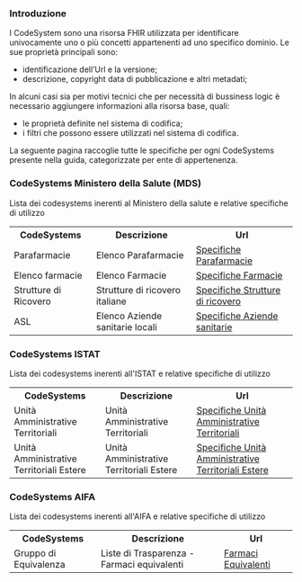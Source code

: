 ### Introduzione

I CodeSystem sono una risorsa FHIR utilizzata per identificare univocamente uno o più concetti appartenenti ad uno specifico dominio. Le sue proprietà principali sono:
- identificazione dell’Url e la versione;
- descrizione, copyright data di pubblicazione e altri metadati;

In alcuni casi sia per motivi tecnici che per necessità di bussiness logic è necessario aggiungere informazioni alla risorsa base, quali: 
- le proprietà definite nel sistema di codifica;
- i filtri che possono essere utilizzati nel sistema di codifica.

La seguente pagina raccoglie tutte le specifiche per ogni CodeSystems presente nella guida, categorizzate per ente di appertenenza.


### CodeSystems Ministero della Salute (MDS)

Lista dei codesystems inerenti al Ministero della salute e relative specifiche di utilizzo

<table class="table table-hover table-bordered table-sm" cellspacing="0" width="100%">
  <tr>
  <th>CodeSystems</th>
  <th>Descrizione</th>
  <th>Url</th>
  </tr>
  <tr>
  <td>Parafarmacie</td>
  <td>Elenco Parafarmacie</td>
  <td><a href="./specifiche_parafarm.html">Specifiche Parafarmacie</a></td>
  </tr>
  <tr>
  <td>Elenco farmacie</td>
  <td>Elenco Farmacie</td>
    <td><a href="./specifiche_elencoFarma.html">Specifiche Farmacie</a></td>
  </tr>
  <tr>
  <td>Strutture di Ricovero</td>
  <td>Strutture di ricovero italiane</td>
  <td><a href="./specifiche_struttureRicovero.html">Specifiche Strutture di ricovero</a></td>
  </tr>
  <tr>
  <td>ASL</td>
  <td>Elenco Aziende sanitarie locali</td>
  <td><a href="./specifiche_Asl.html">Specifiche Aziende sanitarie</a></td>
  </tr>
</table>

### CodeSystems ISTAT

Lista dei codesystems inerenti all'ISTAT e relative specifiche di utilizzo

<table class="table table-hover table-bordered table-sm" cellspacing="0" width="100%">
  <tr>
  <th>CodeSystems</th>
  <th>Descrizione</th>
  <th>Url</th>
  </tr>
  <tr>
  <td>Unità Amministrative Territoriali </td>
  <td>Unità Amministrative Territoriali</td>
  <td><a href="./specifice_unitaAmministrative.html">Specifiche Unità Amministrative Territoriali</a></td>
  </tr>
  <tr>
  <td> Unità Amministrative Territoriali Estere</td>
  <td> Unità Amministrative Territoriali Estere  </td>
    <td><a href="./specifice_unitaAmministrativeEstere.html">Specifiche Unità Amministrative Territoriali Estere</a></td>
  </tr>
</table>


### CodeSystems AIFA

Lista dei codesystems inerenti all'AIFA e relative specifiche di utilizzo

<table class="table table-hover table-bordered table-sm" cellspacing="0" width="100%">
  <tr>
  <th>CodeSystems</th>
  <th>Descrizione</th>
  <th>Url</th>
  </tr>
  <tr>
  <td> Gruppo di Equivalenza </td>
  <td>Liste di Trasparenza - Farmaci equivalenti</td>
  <td><a href="./specifiche_farmEquivalenti.html">Farmaci Equivalenti</a></td>
  </tr>
</table>